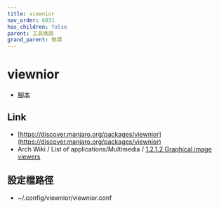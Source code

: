 ```yaml
---
title: viewnior
nav_order: 6031
has_children: false
parent: 工具微調
grand_parent: 微調
---
```



# viewnior

* [腳本](https://github.com/samwhelp/note-about-manjaro/tree/gh-pages/_demo/adjustment/tool/viewnior)


## Link

* [https://discover.manjaro.org/packages/viewnior](https://discover.manjaro.org/packages/viewnior)
* Arch Wiki / List of applications/Multimedia / [1.2.1.2 Graphical image viewers](https://wiki.archlinux.org/index.php/List_of_applications/Multimedia#Graphical_image_viewers)


## 設定檔路徑

* ~/.config/viewnior/viewnior.conf
